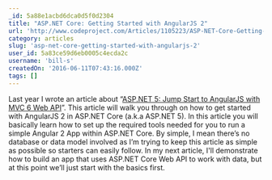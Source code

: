 ```yaml
---
_id: 5a88e1acbd6dca0d5f0d2304
title: "ASP.NET Core: Getting Started with AngularJS 2"
url: 'http://www.codeproject.com/Articles/1105223/ASP-NET-Core-Getting-Started-with-AngularJS'
category: articles
slug: 'asp-net-core-getting-started-with-angularjs-2'
user_id: 5a83ce59d6eb0005c4ecda2c
username: 'bill-s'
createdOn: '2016-06-11T07:43:16.000Z'
tags: []
---
```


Last year I wrote an article about “<a href="http://proudmonkey.azurewebsites.net/asp-net-5-jump-start-to-angularjs-with-mvc-6-web-api/">ASP.NET 5: Jump Start to AngularJS with MVC 6 Web API</a>”. This article will walk you through on how to get started with AngularJS 2 in ASP.NET Core (a.k.a ASP.NET 5). In this article you will basically learn how to set up the required tools needed for you to run a simple Angular 2 App within ASP.NET Core. By simple, I mean there’s no database or data model involved as I’m trying to keep this article as simple as possible so starters can easily follow. In my next article, I'll demonstrate how to build an app that uses ASP.NET Core Web API to work with data, but at this point we’ll just start with the basics first.
